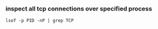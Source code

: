 ### inspect all tcp connections over specified process ###

```shell
lsof -p PID -nP | grep TCP
```
